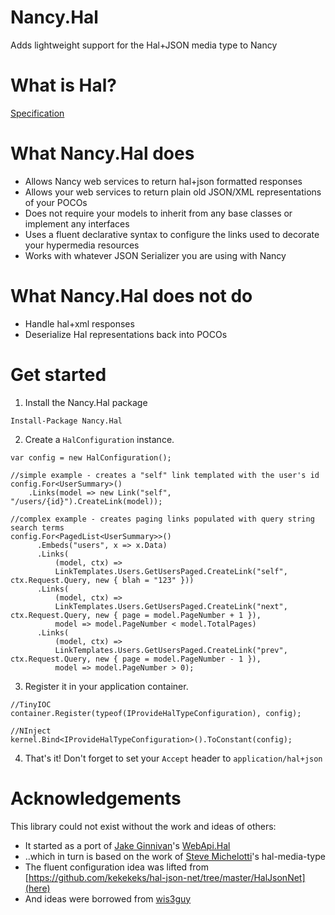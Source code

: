 Nancy.Hal
=========

Adds lightweight support for the Hal+JSON media type to Nancy

What is Hal?
===========
[Specification](http://stateless.co/hal_specification.html)

What Nancy.Hal does
============
 - Allows Nancy web services to return hal+json formatted responses
 - Allows your web services to return plain old JSON/XML representations of your POCOs
 - Does not require your models to inherit from any base classes or implement any interfaces
 - Uses a fluent declarative syntax to configure the links used to decorate your hypermedia resources
 - Works with whatever JSON Serializer you are using with Nancy

What Nancy.Hal does not do
===================
 - Handle hal+xml responses
 - Deserialize Hal representations back into POCOs

Get started
=============
1) Install the Nancy.Hal package
``` 
Install-Package Nancy.Hal
```

2) Create a `HalConfiguration` instance.
```
var config = new HalConfiguration();

//simple example - creates a "self" link templated with the user's id
config.For<UserSummary>()
    .Links(model => new Link("self", "/users/{id}").CreateLink(model));

//complex example - creates paging links populated with query string search terms
config.For<PagedList<UserSummary>>()
      .Embeds("users", x => x.Data)
      .Links(
          (model, ctx) =>
          LinkTemplates.Users.GetUsersPaged.CreateLink("self", ctx.Request.Query, new { blah = "123" }))
      .Links(
          (model, ctx) =>
          LinkTemplates.Users.GetUsersPaged.CreateLink("next", ctx.Request.Query, new { page = model.PageNumber + 1 }),
          model => model.PageNumber < model.TotalPages)
      .Links(
          (model, ctx) =>
          LinkTemplates.Users.GetUsersPaged.CreateLink("prev", ctx.Request.Query, new { page = model.PageNumber - 1 }),
          model => model.PageNumber > 0);
```

3) Register it in your application container.
```
//TinyIOC
container.Register(typeof(IProvideHalTypeConfiguration), config);

//NInject
kernel.Bind<IProvideHalTypeConfiguration>().ToConstant(config);
```

4) That's it! Don't forget to set your `Accept` header to `application/hal+json`

Acknowledgements
================
This library could not exist without the work and ideas of others:
 - It started as a port of [Jake Ginnivan](http://twitter.com/jakeginnivan)'s [WebApi.Hal](https://github.com/JakeGinnivan/WebApi.Hal)
 - ..which in turn is based on the work of [Steve Michelotti](https://bitbucket.org/smichelotti/hal-media-type)'s hal-media-type
 - The fluent configuration idea was lifted from [https://github.com/kekekeks/hal-json-net/tree/master/HalJsonNet](here)
 - And ideas were borrowed from [wis3guy](https://github.com/wis3guy)
